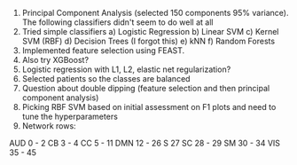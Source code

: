 1) Principal Component Analysis (selected 150 components 95% variance).
	The following classifiers didn't seem to do well at all
2) Tried simple classifiers
	a) Logistic Regression
	b) Linear SVM
	c) Kernel SVM (RBF)
	d) Decision Trees (I forgot this)
	e) kNN
	f) Random Forests
3) Implemented feature selection using FEAST.
4) Also try XGBoost?
5) Logistic regression with L1, L2, elastic net regularization?
6) Selected patients so the classes are balanced
7) Question about double dipping (feature selection and then principal component analysis)
8) Picking RBF SVM based on initial assessment on F1 plots and need to tune the hyperparameters
9) Network rows:

AUD 0 - 2
CB 3 - 4
CC 5 - 11
DMN 12 - 26
S 27
SC 28 - 29
SM 30 - 34
VIS 35 - 45
